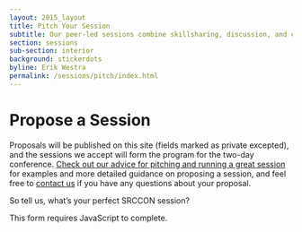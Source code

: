 ```yaml
---
layout: 2015_layout
title: Pitch Your Session
subtitle: Our peer-led sessions combine skillsharing, discussion, and collaboration. Proposals are open through April 10!
section: sessions
sub-section: interior
background: stickerdots
byline: Erik Westra
permalink: /sessions/pitch/index.html
---
```

# Propose a Session

Proposals will be published on this site (fields marked as private excepted), and the sessions we accept will form the program for the two-day conference.  [Check out our advice for pitching and running a great session](/sessions/great_session) for examples and more detailed guidance on proposing a session, and feel free to [contact us](mailto:srccon@opennews.org) if you have any questions about your proposal.

So tell us, what’s your perfect SRCCON session?

<!-- form embed starts here --> 
<script>window.jQuery || document.write('<script src="//code.jquery.com/jquery-1.11.2.min.js"><\/script>')</script>

<link href="//d3q1ytufopwvkq.cloudfront.net/0/formrenderer.css" rel="stylesheet" />
<script src="//d3q1ytufopwvkq.cloudfront.net/0/formrenderer.js"></script>

<!-- Insert everything below in the <body>. -->

<form data-formrenderer>This form requires JavaScript to complete.</form>

<script>
  // Uncomment this line and set it to the CSS class that your website uses for buttons:
  // FormRenderer.BUTTON_CLASS = '';

  new FormRenderer({"project_id":"Nv3BbdWoaKCy7F6X", "afterSubmit": "/sessions/thanks"});
</script>
